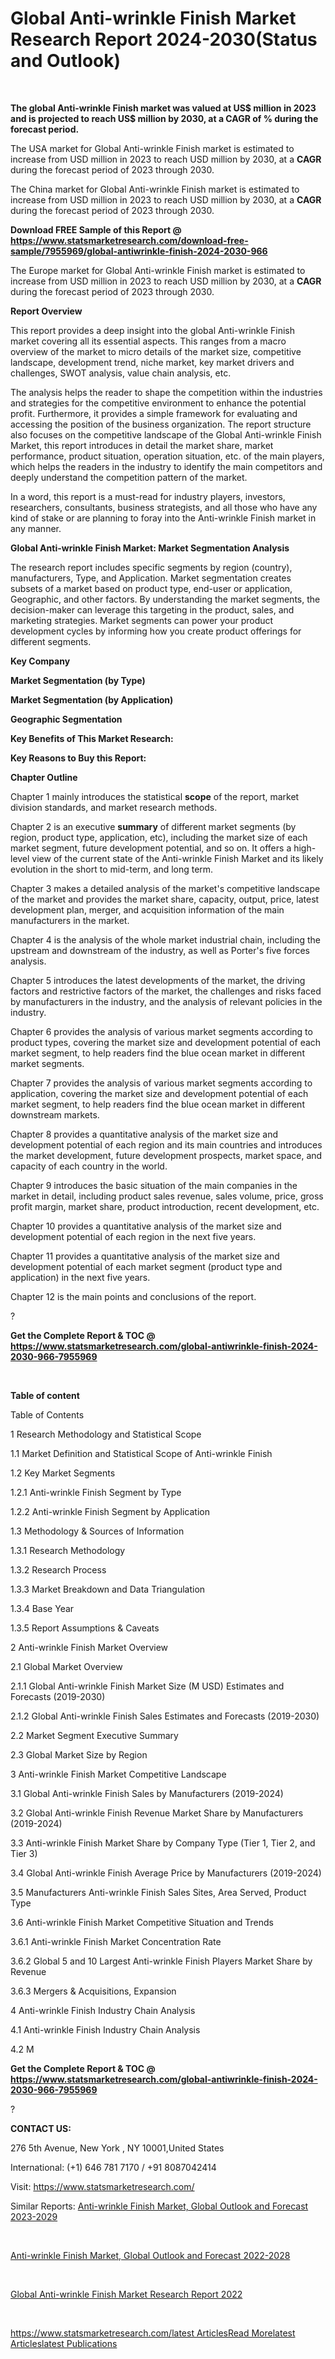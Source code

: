 <h1>Global Anti-wrinkle Finish Market Research Report 2024-2030(Status and Outlook)</h1><br/><p><strong>The global Anti-wrinkle Finish market was valued at US$ million in 2023 and is projected to reach US$ million by 2030, at a <strong>CAGR</strong> of % during the forecast period.</strong></p>
 
 
 
 <p>The USA market for Global Anti-wrinkle Finish market is estimated to increase from USD million in 2023 to reach USD million by 2030, at a <strong>CAGR</strong> during the forecast period of 2023 through 2030.</p>
 
 
 
 <p>The China market for Global Anti-wrinkle Finish market is estimated to increase from USD million in 2023 to reach USD million by 2030, at a <strong>CAGR</strong> during the forecast period of 2023 through 2030.</p>
 
 
 
 <p><strong>Download FREE Sample of this Report @ <a href="https://www.statsmarketresearch.com/download-free-sample/7955969/global-antiwrinkle-finish-2024-2030-966">https://www.statsmarketresearch.com/download-free-sample/7955969/global-antiwrinkle-finish-2024-2030-966</a></strong></p>
 
 
 
 <p>The Europe market for Global Anti-wrinkle Finish market is estimated to increase from USD million in 2023 to reach USD million by 2030, at a <strong>CAGR</strong> during the forecast period of 2023 through 2030.</p>
 
 
 
 <p><strong>Report Overview</strong></p>
 
 
 
 <p>This report provides a deep insight into the global Anti-wrinkle Finish market covering all its essential aspects. This ranges from a macro overview of the market to micro details of the market size, competitive landscape, development trend, niche market, key market drivers and challenges, SWOT analysis, value chain analysis, etc.</p>
 
 
 
 <p>The analysis helps the reader to shape the competition within the industries and strategies for the competitive environment to enhance the potential profit. Furthermore, it provides a simple framework for evaluating and accessing the position of the business organization. The report structure also focuses on the competitive landscape of the Global Anti-wrinkle Finish Market, this report introduces in detail the market share, market performance, product situation, operation situation, etc. of the main players, which helps the readers in the industry to identify the main competitors and deeply understand the competition pattern of the market.</p>
 
 
 
 <p>In a word, this report is a must-read for industry players, investors, researchers, consultants, business strategists, and all those who have any kind of stake or are planning to foray into the Anti-wrinkle Finish market in any manner.</p>
 
 
 
 <p><strong>Global Anti-wrinkle Finish Market: Market Segmentation Analysis</strong></p>
 
 
 
 <p>The research report includes specific segments by region (country), manufacturers, Type, and Application. Market segmentation creates subsets of a market based on product type, end-user or application, Geographic, and other factors. By understanding the market segments, the decision-maker can leverage this targeting in the product, sales, and marketing strategies. Market segments can power your product development cycles by informing how you create product offerings for different segments.</p>
 
 
 
 <p><strong>Key Company</strong></p>
 
 
 
 <p><strong>Market Segmentation (by Type)</strong></p>
 
 
 
 <p><strong>Market Segmentation (<strong>by Application</strong>)</strong></p>
 
 
 
 <p><strong>Geographic Segmentation</strong></p>
 
 
 
 <p><strong>Key Benefits of This Market Research:</strong></p>
 
 
 
 <p><strong>Key <strong>Reasons to Buy</strong> this Report:</strong></p>
 
 
 
 <p><strong>Chapter Outline</strong></p>
 
 
 
 <p>Chapter 1 mainly introduces the statistical <strong>scope</strong> of the report, market division standards, and market research methods.</p>
 
 
 
 <p>Chapter 2 is an executive <strong>summary</strong> of different market segments (by region, product type, application, etc), including the market size of each market segment, future development potential, and so on. It offers a high-level view of the current state of the Anti-wrinkle Finish Market and its likely evolution in the short to mid-term, and long term.</p>
 
 
 
 <p>Chapter 3 makes a detailed analysis of the market&#39;s competitive landscape of the market and provides the market share, capacity, output, price, latest development plan, merger, and acquisition information of the main manufacturers in the market.</p>
 
 
 
 <p>Chapter 4 is the analysis of the whole market industrial chain, including the upstream and downstream of the industry, as well as Porter&#39;s five forces analysis.</p>
 
 
 
 <p>Chapter 5 introduces the latest developments of the market, the driving factors and restrictive factors of the market, the challenges and risks faced by manufacturers in the industry, and the analysis of relevant policies in the industry.</p>
 
 
 
 <p>Chapter 6 provides the analysis of various market segments according to product types, covering the market size and development potential of each market segment, to help readers find the blue ocean market in different market segments.</p>
 
 
 
 <p>Chapter 7 provides the analysis of various market segments according to application, covering the market size and development potential of each market segment, to help readers find the blue ocean market in different downstream markets.</p>
 
 
 
 <p>Chapter 8 provides a quantitative analysis of the market size and development potential of each region and its main countries and introduces the market development, future development prospects, market space, and capacity of each country in the world.</p>
 
 
 
 <p>Chapter 9 introduces the basic situation of the main companies in the market in detail, including product sales revenue, sales volume, price, gross profit margin, market share, product introduction, recent development, etc.</p>
 
 
 
 <p>Chapter 10 provides a quantitative analysis of the market size and development potential of each region in the next five years.</p>
 
 
 
 <p>Chapter 11 provides a quantitative analysis of the market size and development potential of each market segment (product type and application) in the next five years.</p>
 
 
 
 <p>Chapter 12 is the main points and conclusions of the report.</p>
 
 
 
 <p>? </p>
 
 
 
 <div><b>Get the Complete Report & TOC @ <a href="https://www.statsmarketresearch.com/global-antiwrinkle-finish-2024-2030-966-7955969">https://www.statsmarketresearch.com/global-antiwrinkle-finish-2024-2030-966-7955969</a></b></div>
 
 
 
 <p><br />
 
 <b>Table of content</b></p>
 
 
 
 <p>Table of Contents<br />
 
 1 Research Methodology and Statistical Scope<br />
 
 1.1 Market Definition and Statistical Scope of Anti-wrinkle Finish<br />
 
 1.2 Key Market Segments<br />
 
 1.2.1 Anti-wrinkle Finish Segment by Type<br />
 
 1.2.2 Anti-wrinkle Finish Segment by Application<br />
 
 1.3 Methodology & Sources of Information<br />
 
 1.3.1 Research Methodology<br />
 
 1.3.2 Research Process<br />
 
 1.3.3 Market Breakdown and Data Triangulation<br />
 
 1.3.4 Base Year<br />
 
 1.3.5 Report Assumptions & Caveats<br />
 
 2 Anti-wrinkle Finish Market Overview<br />
 
 2.1 Global Market Overview<br />
 
 2.1.1 Global Anti-wrinkle Finish Market Size (M USD) Estimates and Forecasts (2019-2030)<br />
 
 2.1.2 Global Anti-wrinkle Finish Sales Estimates and Forecasts (2019-2030)<br />
 
 2.2 Market Segment Executive Summary<br />
 
 2.3 Global Market Size by Region<br />
 
 3 Anti-wrinkle Finish Market Competitive Landscape<br />
 
 3.1 Global Anti-wrinkle Finish Sales by Manufacturers (2019-2024)<br />
 
 3.2 Global Anti-wrinkle Finish Revenue Market Share by Manufacturers (2019-2024)<br />
 
 3.3 Anti-wrinkle Finish Market Share by Company Type (Tier 1, Tier 2, and Tier 3)<br />
 
 3.4 Global Anti-wrinkle Finish Average Price by Manufacturers (2019-2024)<br />
 
 3.5 Manufacturers Anti-wrinkle Finish Sales Sites, Area Served, Product Type<br />
 
 3.6 Anti-wrinkle Finish Market Competitive Situation and Trends<br />
 
 3.6.1 Anti-wrinkle Finish Market Concentration Rate<br />
 
 3.6.2 Global 5 and 10 Largest Anti-wrinkle Finish Players Market Share by Revenue<br />
 
 3.6.3 Mergers & Acquisitions, Expansion<br />
 
 4 Anti-wrinkle Finish Industry Chain Analysis<br />
 
 4.1 Anti-wrinkle Finish Industry Chain Analysis<br />
 
 4.2 M</p>
 
 
 
 <div><b>Get the Complete Report & TOC @ <a href="https://www.statsmarketresearch.com/global-antiwrinkle-finish-2024-2030-966-7955969">https://www.statsmarketresearch.com/global-antiwrinkle-finish-2024-2030-966-7955969</a></b></div>
 
 
 
 <p>? </p>
 
 
 
 <p><b>CONTACT US:</b><br />
 
 276 5th Avenue, New York , NY 10001,United States<br />
 
 International: (+1) 646 781 7170 / +91 8087042414<br />
 
 Visit: <a href="https://www.statsmarketresearch.com/">https://www.statsmarketresearch.com/</a><br />
 
 Similar Reports: <a href="https://www.statsmarketresearch.com/global-antiwrinkle-finish-2024-2030-966-7955969">Anti-wrinkle Finish Market, Global Outlook and Forecast 2023-2029</a><br />
 
 <br />
 
 <a href="https://www.statsmarketresearch.com/global-antiwrinkle-finish-2024-2030-966-7955969">Anti-wrinkle Finish Market, Global Outlook and Forecast 2022-2028</a><br />
 
 <br />
 
 <a href="https://www.statsmarketresearch.com/global-antiwrinkle-finish-2024-2030-966-7955969">Global Anti-wrinkle Finish Market Research Report 2022</a><br />
 
 <br />
 
 <a href="https://gyeongbokgung.com">https://www.statsmarketresearch.com/</a><a href="https://hallyeomaritime.com">latest Articles</a><a href="https://jingwansa.com">Read More</a><a href="https://nguoiviet.jp/">latest Articles</a><a href="https://www.intelmarketresearch.com/">latest Publications</a></p>